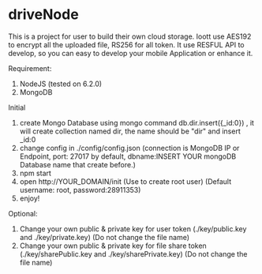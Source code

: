 # driveNode
This is a project for user to build their own cloud storage. Ioott use AES192 to encrypt all the uploaded file, RS256 for all token. It use RESFUL API to develop, so you can easy to develop your mobile Application or enhance it.

Requirement:
  1. NodeJS (tested on 6.2.0)
  2. MongoDB

Initial
 1. create Mongo Database using mongo command  db.dir.insert({_id:0}) , it will create collection named dir, the name should be "dir" and insert _id:0
 2. change config in ./config/config.json (connection is MongoDB IP or Endpoint, port: 27017 by default, dbname:INSERT YOUR mongoDB Database name that create before.)
 3. npm start
 4. open http://YOUR_DOMAIN/init (Use to create root user) (Default username: root, password:28911353)
 5. enjoy!
 
 Optional:
  1. Change your own public & private key for user token (./key/public.key and ./key/private.key) (Do not change the file name)
  2. Change your own public & private key for file share token (./key/sharePublic.key and ./key/sharePrivate.key) (Do not change the file name)
